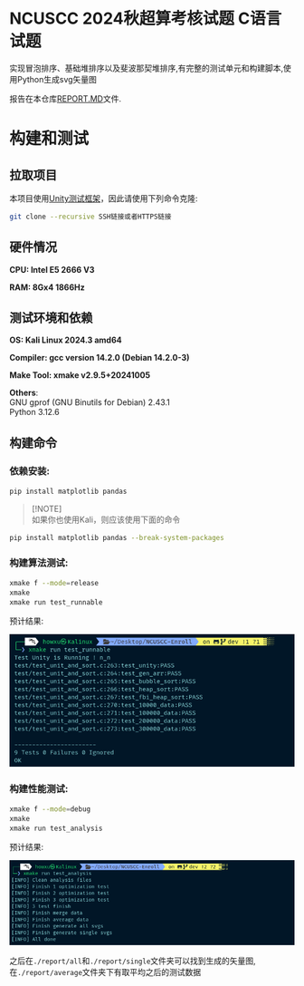 # NCUSCC 2024秋超算考核试题 C语言试题

实现冒泡排序、基础堆排序以及斐波那契堆排序,有完整的测试单元和构建脚本,使用Python生成svg矢量图

报告在本仓库[REPORT.MD](./REPORT.MD)文件.

# 构建和测试

## 拉取项目

本项目使用[Unity测试框架](https://github.com/ThrowTheSwitch/Unity)，因此请使用下列命令克隆:

```bash
git clone --recursive SSH链接或者HTTPS链接
```

## 硬件情况

**CPU: Intel E5 2666 V3**  

**RAM: 8Gx4 1866Hz**  

## 测试环境和依赖

**OS: Kali Linux 2024.3 amd64**  

**Compiler: gcc version 14.2.0 (Debian 14.2.0-3)**  

**Make Tool: xmake v2.9.5+20241005**  

**Others**:  
GNU gprof (GNU Binutils for Debian) 2.43.1  
Python 3.12.6  

## 构建命令

### 依赖安装:

```bash
pip install matplotlib pandas
```

> [!NOTE]\
> 如果你也使用Kali，则应该使用下面的命令
```bash
pip install matplotlib pandas --break-system-packages
```

### 构建算法测试:

```bash
xmake f --mode=release
xmake
xmake run test_runnable
```
预计结果:

![OK](./screenshots/README/1.png)

### 构建性能测试:

```bash
xmake f --mode=debug
xmake
xmake run test_analysis
```
预计结果:

![OK](./screenshots/README/2.png)

之后在`./report/all`和`./report/single`文件夹可以找到生成的矢量图,在`./report/average`文件夹下有取平均之后的测试数据